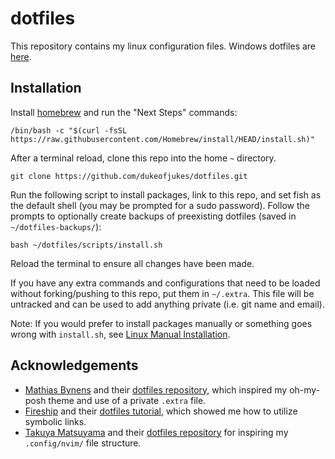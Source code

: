# dotfiles

This repository contains my linux configuration files. Windows dotfiles are [here](https://github.com/dukeofjukes/dotfiles-windows).

## Installation

Install [homebrew](https://brew.sh) and run the "Next Steps" commands:

```
/bin/bash -c "$(curl -fsSL https://raw.githubusercontent.com/Homebrew/install/HEAD/install.sh)"
```

After a terminal reload, clone this repo into the home `~` directory.

```
git clone https://github.com/dukeofjukes/dotfiles.git
```

Run the following script to install packages, link to this repo, and set fish as the default shell (you may be prompted for a sudo password). Follow the prompts to optionally create backups of preexisting dotfiles (saved in `~/dotfiles-backups/`):

```
bash ~/dotfiles/scripts/install.sh
```

Reload the terminal to ensure all changes have been made.

If you have any extra commands and configurations that need to be loaded without forking/pushing to this repo, put them in `~/.extra`. This file will be untracked and can be used to add anything private (i.e. git name and email).

Note: If you would prefer to install packages manually or something goes wrong with `install.sh`, see [Linux Manual Installation](https://github.com/dukeofjukes/dotfiles/blob/main/manual.md).

## Acknowledgements

- [Mathias Bynens](https://github.com/mathiasbynens) and their [dotfiles repository](https://github.com/mathiasbynens/dotfiles), which inspired my oh-my-posh theme and use of a private `.extra` file.
- [Fireship](https://www.youtube.com/c/Fireship) and their [dotfiles tutorial](https://www.youtube.com/watch?v=r_MpUP6aKiQ), which showed me how to utilize symbolic links.
- [Takuya Matsuyama](https://github.com/craftzdog) and their [dotfiles repository](https://github.com/craftzdog/dotfiles-public) for inspiring my `.config/nvim/` file structure.
